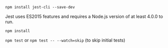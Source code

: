 ``npm install jest-cli --save-dev``

Jest uses ES2015 features and requires a Node.js version of at least 4.0.0 to run.

``npm install``

``npm test`` or ``npm test -- --watch=skip`` (to skip initial tests)